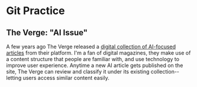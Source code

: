 # Git Practice

## The Verge: "AI Issue"

A few years ago The Verge released a [digital collection of AI-focused articles](https://www.theverge.com/2019/1/28/18194816/ai-artificial-intelligence-issue) from their platform. I'm a fan of digital magazines, they make use of a content structure that people are familiar with, and use technology to improve user experience. Anytime a new AI article gets published on the site, The Verge can review and classify it under its existing collection--letting users access similar content easily. 
